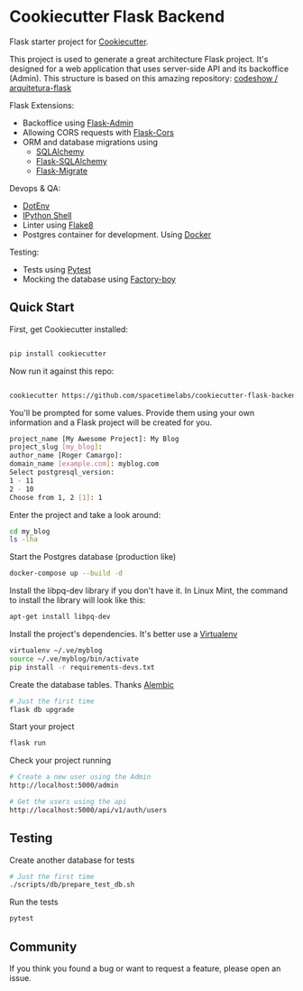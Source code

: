 
# Cookiecutter Flask Backend

Flask starter project for [Cookiecutter](https://github.com/audreyr/cookiecutter).

This project is used to generate a great architecture Flask project. It's designed for a web application that uses server-side API and its backoffice (Admin).
This structure is based on this amazing repository: [codeshow / arquitetura-flask](https://github.com/codeshow/003-arquitetura-flask)

Flask Extensions:

- Backoffice using [Flask-Admin](https://flask-admin.readthedocs.io/en/latest/)
- Allowing CORS requests with [Flask-Cors](https://flask-cors.readthedocs.io/en/latest/)
- ORM and database migrations using
  - [SQLAlchemy](https://www.sqlalchemy.org/)
  - [Flask-SQLAlchemy](https://flask-sqlalchemy.palletsprojects.com/)
  - [Flask-Migrate](https://flask-migrate.readthedocs.io/en/latest/)

Devops & QA:

-  [DotEnv](https://pypi.org/project/python-dotenv/)
-  [IPython Shell](https://pypi.org/project/flask-shell-ipython/)
- Linter using [Flake8](https://flake8.pycqa.org/en/latest/)
- Postgres container for development. Using [Docker](https://hub.docker.com/_/postgres)

Testing:
- Tests using [Pytest](https://docs.pytest.org/en/latest/)
- Mocking the database using [Factory-boy](https://factoryboy.readthedocs.io/en/latest/)


## Quick Start

First, get Cookiecutter installed:

```sh

pip install cookiecutter

```

Now run it against this repo:

```sh

cookiecutter https://github.com/spacetimelabs/cookiecutter-flask-backend.git
```

You'll be prompted for some values. Provide them using your own information and a Flask project will be created for you.

```sh
project_name [My Awesome Project]: My Blog
project_slug [my_blog]:
author_name [Roger Camargo]:
domain_name [example.com]: myblog.com
Select postgresql_version:
1 - 11
2 - 10
Choose from 1, 2 [1]: 1
```

Enter the project and take a look around:
```sh
cd my_blog
ls -lha

```

Start the Postgres database (production like)

```sh
docker-compose up --build -d

```

Install the libpq-dev library if you don't have it. In Linux Mint, the command to install the library will look like this:

```sh
apt-get install libpq-dev        

```

Install the project's dependencies. It's better use a [Virtualenv](https://virtualenv.pypa.io/en/latest/)

```sh
virtualenv ~/.ve/myblog
source ~/.ve/myblog/bin/activate
pip install -r requirements-devs.txt

```

Create the database tables. Thanks [Alembic](https://alembic.sqlalchemy.org/)

```sh
# Just the first time
flask db upgrade
```

Start your project
```sh
flask run
```

Check your project running

```sh
# Create a new user using the Admin
http://localhost:5000/admin

# Get the users using the api
http://localhost:5000/api/v1/auth/users

```

## Testing
Create another database for tests

```sh
# Just the first time
./scripts/db/prepare_test_db.sh
```

Run the tests

```sh
pytest

```

## Community

If you think you found a bug or want to request a feature, please open an issue.
